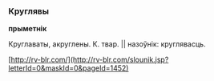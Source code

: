 ### Круглявы
**прыметнік**

Круглаваты, акруглены. К. твар. || назоўнік: круглявасць.

<a rel="author">[http://rv-blr.com/](http://rv-blr.com/slounik.jsp?letterId=0&maskId=0&pageId=1452)</a>
